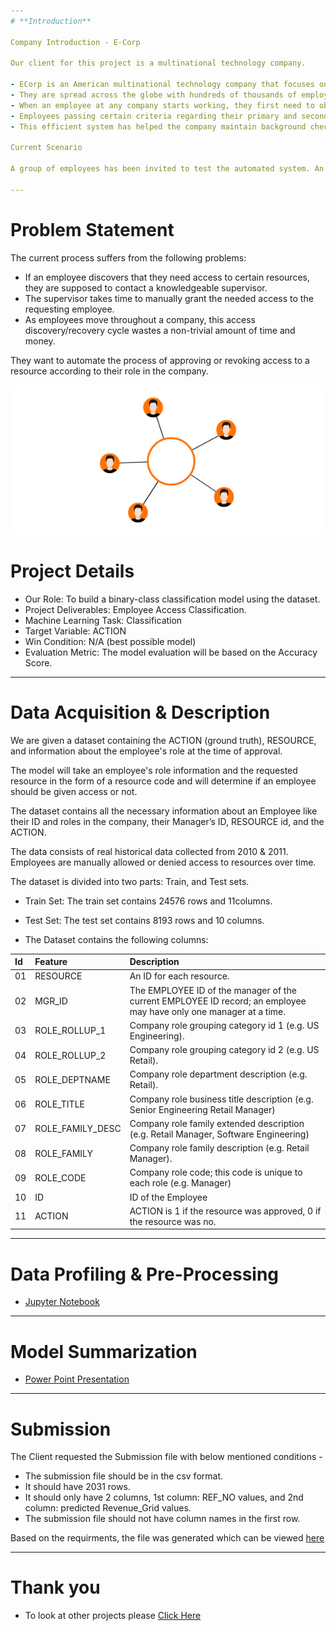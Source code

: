 ```yaml
---
# **Introduction**

Company Introduction - E-Corp

Our client for this project is a multinational technology company.

- ECorp is an American multinational technology company that focuses on e-commerce, cloud computing, digital streaming, and artificial intelligence.
- They are spread across the globe with hundreds of thousands of employees in these domains.
- When an employee at any company starts working, they first need to obtain the resource access necessary to fulfill their role.
- Employees passing certain criteria regarding their primary and secondary roles are granted access to the requested resources.
- This efficient system has helped the company maintain background checks of its employees and usage of allocated resources.

Current Scenario

A group of employees has been invited to test the automated system. An auto-access model seeks to minimize the human involvement required to grant or revoke employee access.

---
```


# **Problem Statement**

The current process suffers from the following problems:

- If an employee discovers that they need access to certain resources, they are supposed to contact a knowledgeable supervisor.
- The supervisor takes time to manually grant the needed access to the requesting employee.
- As employees move throughout a company, this access discovery/recovery cycle wastes a non-trivial amount of time and money.

They want to automate the process of approving or revoking access to a resource according to their role in the company.

<p align="center"><img src="https://raw.githubusercontent.com/Mihir-Ai-lab/Academic-Projects/main/Images/Access%20Control.gif"></p>

# **Project Details**

- Our Role: To build a binary-class classification model using the dataset.
- Project Deliverables: Employee Access Classification.
- Machine Learning Task: Classification
- Target Variable: ACTION
- Win Condition: N/A (best possible model)
- Evaluation Metric: The model evaluation will be based on the Accuracy Score.

---
# **Data Acquisition & Description**

We are given a dataset containing the ACTION (ground truth), RESOURCE, and information about the employee's role at the time of approval.

The model will take an employee's role information and the requested resource in the form of a resource code and will determine if an employee should be given access or not.

The dataset contains all the necessary information about an Employee like their ID and roles in the company, their Manager’s ID, RESOURCE id, and the ACTION.

The data consists of real historical data collected from 2010 & 2011. Employees are manually allowed or denied access to resources over time.

The dataset is divided into two parts: Train, and Test sets.

- Train Set: The train set contains 24576 rows and 11columns.

- Test Set: The test set contains 8193 rows and 10 columns.

- The Dataset contains the following columns:

|Id|Feature|Description|
|:--|:--|:--|
|01|RESOURCE|	An ID for each resource.|
|02|MGR_ID|	The EMPLOYEE ID of the manager of the current EMPLOYEE ID record; an employee may have only one manager at a time.|
|03|ROLE_ROLLUP_1|	Company role grouping category id 1 (e.g. US Engineering).|
|04|ROLE_ROLLUP_2|	Company role grouping category id 2 (e.g. US Retail).|
|05|ROLE_DEPTNAME|	Company role department description (e.g. Retail).|
|06|ROLE_TITLE|	Company role business title description (e.g. Senior Engineering Retail Manager)|
|07|ROLE_FAMILY_DESC|	Company role family extended description (e.g. Retail Manager, Software Engineering)|
|08|ROLE_FAMILY|	Company role family description (e.g. Retail Manager).|
|09|ROLE_CODE|	Company role code; this code is unique to each role (e.g. Manager)|
|10|ID|	ID of the Employee|
|11|ACTION|	ACTION is 1 if the resource was approved, 0 if the resource was no.|

---
# **Data Profiling & Pre-Processing**

- [Jupyter Notebook](https://github.com/Mihir-Ai-lab/Academic-Projects/blob/main/ML%20Projects/E-corp/Automatic%20Access%20Authorization.ipynb "Jupyter Notebook")

---
# **Model Summarization**

- [Power Point Presentation](https://docs.google.com/presentation/d/1yaQwSaxHpJqw8nqsnW5yl29R7w5pPqYx/edit?usp=drive_link&ouid=105176624273780999067&rtpof=true&sd=true "Power Point Presentation")
 
---
# **Submission**

The Client requested the Submission file with below mentioned conditions - 

- The submission file should be in the csv format.
- It should have 2031 rows.
- It should only have 2 columns, 1st column: REF_NO values, and 2nd column: predicted Revenue_Grid values.
- The submission file should not have column names in the first row.

Based on the requirments, the file was generated which can be viewed [here](https://github.com/Mihir-Ai-lab/Academic-Projects/blob/main/ML%20Projects/E-corp/submission.csv "here")

---
# **Thank you**

- To look at other projects please [Click Here](https://github.com/Mihir-Ai-lab/Academic-Projects/tree/main "Click Here")
 
